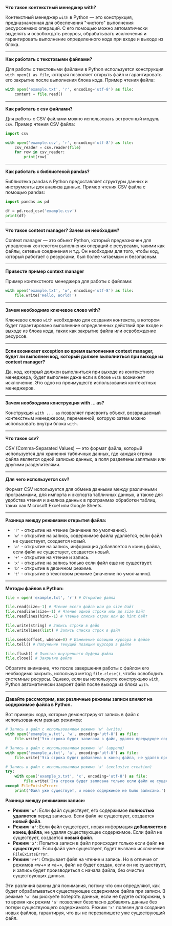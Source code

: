 **Что такое контекстный менеджер with?**

Контекстный менеджер `with` в Python — это конструкция, предназначенная для обеспечения "чистого" выполнения ресурсоемких операций. С его помощью можно автоматически выделять и освобождать ресурсы, обрабатывать исключения и гарантировать выполнение определенного кода при входе и выходе из блока.

---

**Как работать с текстовыми файлами?**

Для работы с текстовыми файлами в Python используется конструкция `with open() as file`, которая позволяет открыть файл и гарантировать его закрытие после выполнения блока кода. Пример чтения файла:

```python
with open('example.txt', 'r', encoding='utf-8') as file:
    content = file.read()
```

---

**Как работать с csv файлами?**

Для работы с CSV файлами можно использовать встроенный модуль `csv`. Пример чтения CSV файла:

```python
import csv

with open('example.csv', 'r', encoding='utf-8') as file:
    csv_reader = csv.reader(file)
    for row in csv_reader:
        print(row)
```

---

**Как работать с библиотекой pandas?**

Библиотека pandas в Python предоставляет структуры данных и инструменты для анализа данных. Пример чтения CSV файла с помощью pandas:

```python
import pandas as pd

df = pd.read_csv('example.csv')
print(df)
```

---

**Что такое context manager? Зачем он необходим?**

Context manager — это объект Python, который предназначен для управления контекстом выполнения операций с ресурсами, такими как файлы, сетевые соединения и т.д. Он необходим для того, чтобы код, который работает с ресурсами, был более читаемым и безопасным.

---

**Привести пример context manager**

Пример контекстного менеджера для работы с файлами:

```python
with open('example.txt', 'w', encoding='utf-8') as file:
    file.write('Hello, World!')
```

---

**Зачем необходимо ключевое слово with?**

Ключевое слово `with` необходимо для создания контекста, в котором будет гарантировано выполнение определенных действий при входе и выходе из блока кода, таких как закрытие файла или освобождение ресурсов.

---

**Если возникает exception во время выполнения context manager, будет ли выполнен код, который должен выполниться при выходе из context manager?**

Да, код, который должен выполниться при выходе из контекстного менеджера, будет выполнен даже если в блоке `with` возникнет исключение. Это одно из преимуществ использования контекстных менеджеров.

---

**Зачем необходима конструкция with ... as?**

Конструкция `with ... as` позволяет присвоить объект, возвращаемый контекстным менеджером, переменной, которую затем можно использовать внутри блока `with`.

---

**Что такое csv?**

CSV (Comma-Separated Values) — это формат файла, который используется для хранения табличных данных, где каждая строка файла является одной записью данных, а поля разделены запятыми или другими разделителями.

---

**Для чего используется csv?**

Формат CSV используется для обмена данными между различными программами, для импорта и экспорта табличных данных, а также для удобства чтения и анализа данных в программах обработки таблиц, таких как Microsoft Excel или Google Sheets.

---

**Разница между режимами открытия файла:**

- `'r'` - открытие на чтение (значение по умолчанию).
- `'w'` - открытие на запись, содержимое файла удаляется, если файл не существует, создается новый.
- `'a'` - открытие на запись, информация добавляется в конец файла, если файл не существует, создается новый.
- `'+'` - открытие на чтение и запись.
- `'x'` - открытие на запись только если файл еще не существует.
- `'b'` - открытие в двоичном режиме.
- `'t'` - открытие в текстовом режиме (значение по умолчанию).

---

**Методы файлов в Python:**

```python
file = open('example.txt', 'r') # Открытие файла

file.read(size=-1) # Чтение всего файла или до size байт
file.readline(size=-1) # Чтение одной строки или до size байт
file.readlines(hint=-1) # Чтение списка строк или до hint байт

file.write(string) # Запись строки в файл
file.writelines(list) # Запись списка строк в файл

file.seek(offset, whence=0) # Изменение позиции курсора в файле
file.tell() # Получение текущей позиции курсора в файле

file.flush() # Очистка внутреннего буфера файла
file.close() # Закрытие файла
```

Обратите внимание, что после завершения работы с файлом его необходимо закрыть, используя метод `file.close()`, чтобы освободить системные ресурсы. Однако, если вы используете конструкцию `with`, Python автоматически закроет файл после выхода из блока `with`.

---
**Давайте рассмотрим, как различные режимы записи влияют на содержимое файла в Python.**

Вот примеры кода, которые демонстрируют запись в файл с использованием разных режимов:

```python
# Запись в файл с использованием режима 'w' (write)
with open('example_w.txt', 'w', encoding='utf-8') as file:
    file.write('Это строка будет записана в файл, удаляя предыдущее содержимое.\n')

# Запись в файл с использованием режима 'a' (append)
with open('example_a.txt', 'a', encoding='utf-8') as file:
    file.write('Эта строка будет добавлена в конец файла, не удаляя предыдущее содержимое.\n')

# Запись в файл с использованием режима 'x' (exclusive creation)
try:
    with open('example_x.txt', 'x', encoding='utf-8') as file:
        file.write('Эта строка будет записана только если файл не существует.\n')
except FileExistsError:
    print('Файл уже существует, и новое содержимое не было записано.')
```

**Разница между режимами записи:**

- **Режим `'w'`**: Если файл существует, его содержимое **полностью удаляется** перед записью. Если файл не существует, создается **новый файл**.
- **Режим `'a'`**: Если файл существует, новая информация **добавляется в конец файла**, не удаляя существующее содержимое. Если файл не существует, создается **новый файл**.
- **Режим `'x'`**: Попытка записи в файл происходит только если файл **не существует**. Если файл уже существует, будет вызвано исключение `FileExistsError`.
- **Режим `'r+'`**: Открывает файл на чтение и запись. Но в отличие от режимов «w+» и «a+», файл не будет создан, если он не существует, и запись будет производиться с начала файла, без очистки существующих данных.

Эти различия важны для понимания, потому что они определяют, как будет обрабатываться существующее содержимое файла при записи. В режиме `'w'` вы рискуете потерять данные, если не будете осторожны, в то время как режим `'a'` позволяет безопасно добавлять данные без потери существующего содержимого. Режим `'x'` полезен для создания новых файлов, гарантируя, что вы не перезапишете уже существующий файл. 